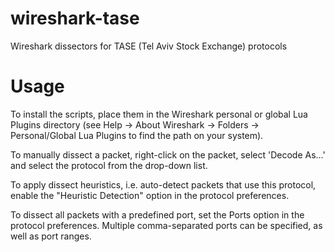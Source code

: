 # wireshark-tase
Wireshark dissectors for TASE (Tel Aviv Stock Exchange) protocols

# Usage
To install the scripts, place them in the Wireshark personal or global Lua Plugins directory
(see Help -> About Wireshark -> Folders -> Personal/Global Lua Plugins to find the path on your system).

To manually dissect a packet, right-click on the packet, select 'Decode As...' 
and select the protocol from the drop-down list.

To apply dissect heuristics, i.e. auto-detect packets that use this protocol,
enable the "Heuristic Detection" option in the protocol preferences.

To dissect all packets with a predefined port, set the Ports option in the protocol
preferences. Multiple comma-separated ports can be specified, as well as port ranges.

